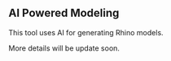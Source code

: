 ## AI Powered Modeling

This tool uses AI for generating Rhino models.

More details will be update soon.
